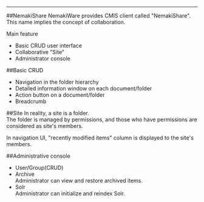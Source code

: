 ---

##NemakiShare
NemakiWare provides CMIS client called "NemakiShare".  
This name implies the concept of collaboration.

Main feature  
* Basic CRUD user interface
* Collaborative "Site" 
* Administrator console

##Basic CRUD
* Navigation in the folder hierarchy
* Detailed information window on each document/folder
* Action button on a document/folder
* Breadcrumb

##Site
In reality, a site is a folder.  
The folder is managed by permissions, and those who have permissions are considered as site's members.  

In navigation UI, "recently modified items" column is displayed to the site's members.  

##Administrative console
* User/Group(CRUD)  
* Archive  
Administrator can view and restore archived items.  
* Solr  
Administrator can initialize and reindex Solr.
